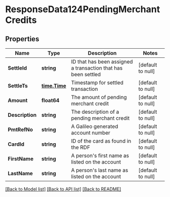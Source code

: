 # ResponseData124PendingMerchantCredits

## Properties
Name | Type | Description | Notes
------------ | ------------- | ------------- | -------------
**SettleId** | **string** | ID that has been assigned a transaction that has been settled | [default to null]
**SettleTs** | [**time.Time**](time.Time.md) | Timestamp for settled transaction | [default to null]
**Amount** | **float64** | The amount of pending merchant credit | [default to null]
**Description** | **string** | The description of a pending merchant credit | [default to null]
**PmtRefNo** | **string** | A Galileo generated account number | [default to null]
**CardId** | **string** | ID of the card as found in the RDF | [default to null]
**FirstName** | **string** | A person&#x27;s first name as listed on the account | [default to null]
**LastName** | **string** | A person&#x27;s last name as listed on the account | [default to null]

[[Back to Model list]](../README.md#documentation-for-models) [[Back to API list]](../README.md#documentation-for-api-endpoints) [[Back to README]](../README.md)

